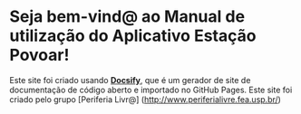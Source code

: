 # Seja bem-vind@ ao Manual de utilização do Aplicativo Estação Povoar!<!-- {docsify-ignore-all} -->

Este site foi criado usando [**Docsify**](https://docsify.js.org), que é um gerador de site de documentação de código aberto e importado no GitHub Pages. Este site foi criado pelo grupo [Periferia Livr@] (http://www.periferialivre.fea.usp.br/)



